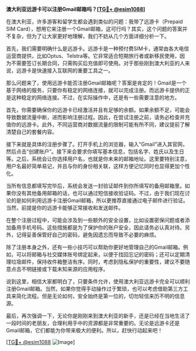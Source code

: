 **澳大利亚远游卡可以注册Gmail邮箱吗？[[TG💪+ @esim1088](https://t.me/s/esim1088)]**

在澳大利亚，许多游客和留学生都会遇到类似的问题：我带了远游卡（Prepaid SIM Card），想用它来注册一个Gmail邮箱，这可行吗？其实，这个问题的答案并不复杂，但为了让大家更好地理解，我们不妨从几个方面详细分析一下。

首先，我们需要明确什么是远游卡。远游卡是一种预付费SIM卡，通常由各大电信运营商提供，比如Optus、Telstra等。它非常适合短期旅行者或新移民使用，因为不需要签订长期合同，只需购买后充值即可使用。对于那些刚到澳大利亚的人来说，远游卡是快速接入互联网的重要工具之一。

那么问题来了，使用远游卡能否注册Gmail邮箱呢？答案是肯定的！Gmail是一个基于网络的服务，只要你有稳定的网络连接，就可以完成注册。而远游卡提供的正是这种稳定的网络连接。不过，在实际操作中，还是有一些需要注意的地方。

首先，你需要确保你的远游卡已经激活并且有足够的余额。如果余额不足，可能会导致数据流量中断，进而影响注册过程。因此，在尝试注册之前，请务必检查并充值你的远游卡。此外，不同运营商对数据流量的限制可能有所不同，建议提前了解清楚自己的套餐内容。

接下来就是具体的注册步骤了。打开手机上的浏览器，输入“Gmail”进入其官网，然后点击“创建账户”。接下来会要求你填写基本信息，包括名字、姓氏以及生日等。之后，系统会让你选择用户名，也就是你未来的邮箱地址。这里要特别注意，用户名最好简单易记，并且与你的身份相关联，这样方便记忆同时也显得更加个性化。

当所有信息都填写完毕后，系统会发送一封验证邮件到你所填写的备用邮箱里。如果你没有其他备用邮箱的话，也可以通过短信接收验证码。不过，由于我们现在讨论的是如何利用远游卡注册Gmail邮箱，所以更推荐直接通过电子邮件进行验证。当然，前提是你的远游卡能够正常接收和发送邮件。

在整个注册过程中，可能会涉及到一些额外的安全设置，比如设置密保问题或者添加备用手机号码。这些措施都是为了保护你的账户安全，因此请务必认真对待。另外，记得妥善保管好自己的密码，避免因遗忘而导致不必要的麻烦。

除了注册本身之外，还有一些小技巧可以帮助你更好地管理自己的Gmail邮箱。例如，可以将邮箱与社交媒体账号绑定起来，以便于找回忘记的密码；还可以定期清理垃圾邮件，保持收件箱整洁有序。同时，考虑到隐私保护的重要性，建议不要随意点击不明链接或下载未知来源的应用程序。

说到这里，相信大家都明白了，只要条件允许，使用澳大利亚远游卡完全可以顺利注册Gmail邮箱。当然，如果你觉得手动操作过于繁琐，也可以考虑借助第三方工具来简化流程。但是无论如何，安全始终是第一位的，切勿轻信来历不明的信息源。

最后，再次强调一下，无论你是刚刚来到澳大利亚的新手，还是已经在当地生活了一段时间的老朋友，合理利用手中的资源都是非常重要的。无论是远游卡还是Gmail邮箱，它们都能为你带来极大的便利。所以，赶快行动起来吧！

[[TG💪+ @esim1088](https://t.me/s/esim1088) ![Image](https://i.postimg.cc/4NQfJmqS/Snipaste-2025-05-13-00-14-12.png)]